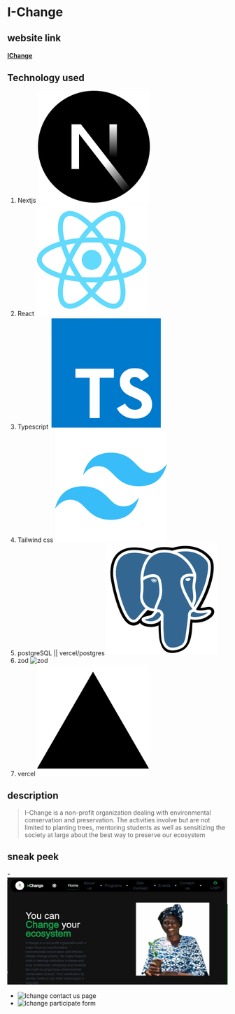 # I-Change
## website link
#### [IChange](https://www.i-change.vercel.app)
## Technology used  
1. Nextjs ![Nextjs](https://github.com/devicons/devicon/blob/master/icons/nextjs/nextjs-original.svg)
2. React ![React](https://github.com/devicons/devicon/blob/master/icons/react/react-original.svg)
3. Typescript ![typescript](https://github.com/devicons/devicon/blob/master/icons/typescript/typescript-original.svg)
4. Tailwind css ![tailwind](https://github.com/devicons/devicon/blob/master/icons/tailwindcss/tailwindcss-original.svg)
5. postgreSQL || vercel/postgres ![postgress](https://github.com/devicons/devicon/blob/master/icons/postgresql/postgresql-original.svg)
6. zod ![zod](https://github.com/devicons/devicon/blob/master/icons/zod/zod-original.svg)
7. vercel ![vercel](https://github.com/devicons/devicon/blob/master/icons/vercel/vercel-original.svg)
## description
   > I-Change is a non-profit organization dealing with environmental conservation and preservation. The activities involve but are not limited to planting trees, mentoring students as well as sensitizing the society at large about the best way to preserve our ecosystem
## sneak peek
   -![IChange landing page](landingPage.PNG)
   - ![Ichange contact us page]()
   - ![Ichange participate form]()


  
